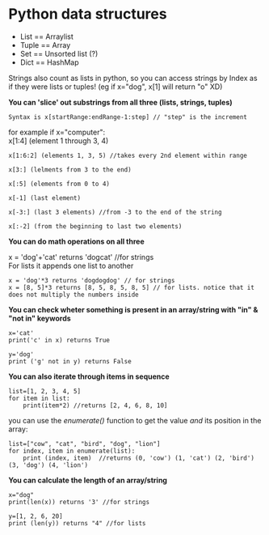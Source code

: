 Python data structures
======================

- List == Arraylist
- Tuple == Array
- Set == Unsorted list (?)
- Dict == HashMap

Strings also count as lists in python, so you can access strings by Index as if they were lists or tuples! (eg if x="dog", x[1] will return "o" XD)

**You can 'slice' out substrings from all three (lists, strings, tuples)**  

    Syntax is x[startRange:endRange-1:step] // "step" is the increment  


for example if x="computer":  
    x[1:4] (element 1 through 3, 4)  

    x[1:6:2] (elements 1, 3, 5) //takes every 2nd element within range

    x[3:] (lelments from 3 to the end)

    x[:5] (elements from 0 to 4)

    x[-1] (last element)

    x[-3:] (last 3 elements) //from -3 to the end of the string

    x[:-2] (from the beginning to last two elements)

**You can do math operations on all three**

x = 'dog'+'cat' returns 'dogcat' //for strings  
For lists it appends one list to another  

    x = 'dog'*3 returns 'dogdogdog' // for strings  
    x = [8, 5]*3 returns [8, 5, 8, 5, 8, 5] // for lists. notice that it does not multiply the numbers inside

**You can check wheter something is present in an array/string with "in" & "not in" keywords**

    x='cat'
    print('c' in x) returns True

    y='dog'
    print ('g' not in y) returns False

**You can also iterate through items in sequence**

    list=[1, 2, 3, 4, 5]
    for item in list:
        print(item*2) //returns [2, 4, 6, 8, 10]
you can use the *enumerate()* function to get the value *and* its position in the array:  

    list=["cow", "cat", "bird", "dog", "lion"]
    for index, item in enumerate(list):
        print (index, item)  //returns (0, 'cow') (1, 'cat') (2, 'bird') (3, 'dog') (4, 'lion')

**You can calculate the length of an array/string**

    x="dog"
    print(len(x)) returns '3' //for strings
    
    y=[1, 2, 6, 20]
    print (len(y)) returns "4" //for lists
    
